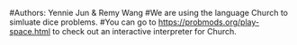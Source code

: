 #Authors: Yennie Jun & Remy Wang
#We are using the language Church to simluate dice problems.
#You can go to https://probmods.org/play-space.html to check out an interactive interpreter for Church. 
